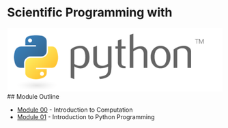 # Scientific Programming with 
<img src="imgs/python.png"/>
## Module Outline

- [Module 00](modules/module00) - Introduction to Computation
- [Module 01](modules/module01) - Introduction to Python Programming

